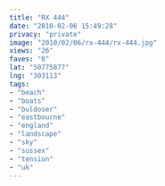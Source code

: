 ```yaml
---
title: "RX 444"
date: "2010-02-06 15:49:28"
privacy: "private"
image: "2010/02/06/rx-444/rx-444.jpg"
views: "26"
faves: "0"
lat: "50775877"
lng: "303113"
tags:
- "beach"
- "boats"
- "buldoser"
- "eastbourne"
- "england"
- "landscape"
- "sky"
- "sussex"
- "tension"
- "uk"
---
```

<a href="http://www.phillprice.com/2010/02/06/rx-444" rel="nofollow"></a>
